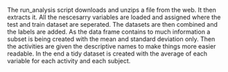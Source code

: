 The run_analysis script downloads and unzips a file from the web. It then extracts it. 
All the nescesarry variables are loaded and assigned where the test and train dataset are seperated. 
The datasets are then combined and the labels are added.
As the data frame contains to much information a subset is being created with the mean and standard deviation only.
Then the activities are given the descriptive names to make things more easier readable.
In the end a tidy dataset is created with the average of each variable for each activity and each subject.
